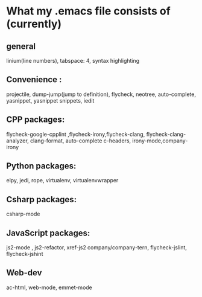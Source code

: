 # What my .emacs file consists of (currently)

## general
linium(line numbers), tabspace: 4, syntax highlighting

## Convenience :
projectile, dump-jump(jump to definition), flycheck, neotree,
auto-complete, yasnippet, yasnippet snippets, iedit

## CPP packages: 
flycheck-google-cpplint ,flycheck-irony,flycheck-clang, flycheck-clang-analyzer, clang-format, auto-complete c-headers, irony-mode,company-irony 

## Python packages: 
elpy, jedi, rope, virtualenv, virtualenvwrapper

## Csharp packages:
csharp-mode

## JavaScript packages:
js2-mode , js2-refactor, xref-js2 company/company-tern, flycheck-jslint, flycheck-jshint

## Web-dev
ac-html, web-mode, emmet-mode
